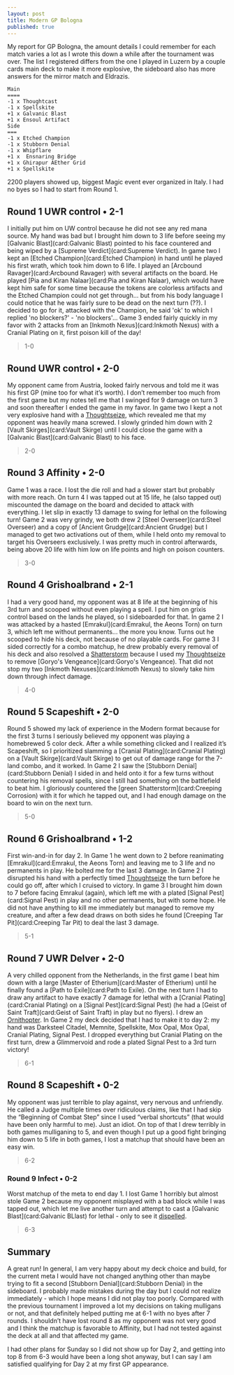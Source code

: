 ```yaml
---
layout: post
title: Modern GP Bologna
published: true
---
```

My report for GP Bologna, the amount details I could remember for each match varies a lot as I wrote this down a while after the tournament was over.
The list I registered differs from the one I played in Luzern by a couple cards main deck to make it more explosive, the sideboard also has more answers for the mirror match and Eldrazis.

```
Main
====
-1 x Thoughtcast
-1 x Spellskite
+1 x Galvanic Blast
+1 x Ensoul Artifact
Side
===
-1 x Etched Champion
-1 x Stubborn Denial
-1 x Whipflare
+1 x  Ensnaring Bridge
+1 x Ghirapur AEther Grid
+1 x Spellskite
```

2200 players showed up, biggest Magic event ever organized in Italy. I had no byes so I had to start from Round 1.

## Round 1 UWR control &bull;  2-1

I initially put him on UW control because he did not see any red mana source. My hand was bad but I brought him down to 3 life before seeing my [Galvanic Blast](card:Galvanic Blast) pointed to his face countered and being wiped by a [Supreme Verdict](card:Supreme Verdict). In game two I kept an [Etched Champion](card:Etched Champion) in hand until he played his first wrath, which took him down to 6 life. I played an [Arcbound Ravager](card:Arcbound Ravager) with several artifacts on the board. He played [Pia and Kiran Nalaar](card:Pia and Kiran Nalaar), which would have kept him safe for some time because the tokens are colorless artifacts and the Etched Champion could not get through... but from his body language I could notice that he was fairly sure to be dead on the next turn (??). I decided to go for it, attacked with the Champion, he said 'ok' to which I replied 'no blockers?' - 'no blockers'...
Game 3 ended fairly quickly in my favor with 2 attacks from an [Inkmoth Nexus](card:Inkmoth Nexus) with a Cranial Plating on it, first poison kill of the day!

> 1-0

## Round  UWR control &bull; 2-0

My opponent came from Austria, looked fairly nervous and told me it was his first GP (mine too for what it’s worth). I don’t remember too much from the first game but my notes tell me that I swinged for 9 damage on turn 3 and soon thereafter I ended the game in my favor. In game two I kept a not very explosive hand with a [Thoughtseize](card:Thoughtseize), which revealed me that my opponent was heavily mana screwed. I slowly grinded him down with 2 [Vault Skirges](card:Vault Skirge) until I could close the game with a [Galvanic Blast](card:Galvanic Blast) to his face.

> 2-0

## Round 3 Affinity &bull; 2-0

Game 1 was a race. I lost the die roll and had a slower start but probably with more reach. On turn 4 I was tapped out at 15 life, he (also tapped out) miscounted the damage on the board and decided to attack with everything. I let slip in exactly 13 damage to swing for lethal on the following turn! Game 2 was very grindy, we both drew 2 [Steel Overseer](card:Steel Overseer) and a copy of [Ancient Grudge](card:Ancient Grudge) but I managed to get two activations out of them, while I held onto my removal to target his Overseers exclusively. I was pretty much in control afterwards, being above 20 life with him low on life points and high on poison counters.

> 3-0

## Round 4 Grishoalbrand &bull; 2-1

I had a very good hand, my opponent was at 8 life at the beginning of his 3rd turn and scooped without even playing a spell. I put him on grixis control based on the lands he played, so I sideboarded for that. In game 2 I was attacked by a hasted [Emrakul](card:Emrakul, the Aeons Torn) on turn 3, which left me without permanents... the more you know. Turns out he scooped to hide his deck, not because of no playable cards. For game 3 I sided correctly for a combo matchup, he drew probably every removal of his deck and also resolved a [Shatterstorm](card:Shatterstorm) because I used my [Thoughtseize](cards:Thoughtseize) to remove [Goryo's Vengeance](card:Goryo's Vengeance). That did not stop my two [Inkmoth Nexuses](card:Inkmoth Nexus) to slowly take him down through infect damage.

> 4-0

## Round 5 Scapeshift &bull; 2-0

Round 5 showed my lack of experience in the Modern format because for the first 3 turns I seriously believed my opponent was playing a homebrewed 5 color deck. After a while something clicked and I realized it’s Scapeshift, so I prioritized slamming a [Cranial Plating](card:Cranial Plating) on a [Vault Skirge](card:Vault Skirge) to get out of damage range for the 7-land combo, and it worked.
In Game 2 I saw the [Stubborn Denial](card:Stubborn Denial) I sided in and held onto it for a few turns without countering his removal spells, since I still had something on the battlefield to beat him. I gloriously countered the [green Shatterstorm](card:Creeping Corrosion) with it for which he tapped out, and I had enough damage on the board to win on the next turn.

> 5-0

## Round 6 Grishoalbrand &bull; 1-2

First win-and-in for day 2. In Game 1 he went down to 2 before reanimating [Emrakul](card:Emrakul, the Aeons Torn) and leaving me to 3 life and no permanents in play. He bolted me for the last 3 damage. In Game 2 I disrupted his hand with a perfectly timed [Thoughtseize](card:Thoughtseize) the turn before he could go off, after which I cruised to victory. In game 3 I brought him down to 7 before facing Emrakul (again), which left me with a plated [Signal Pest](card:Signal Pest) in play and no other permanents, but with some hope. He did not have anything to kill me immediately but managed to remove my creature, and after a few dead draws on both sides he found [Creeping Tar Pit](card:Creeping Tar Pit) to deal the last 3 damage.

> 5-1

## Round 7 UWR Delver &bull; 2-0

A very chilled opponent from the Netherlands, in the first game I beat him down with a large [Master of Etherium](card:Master of Etherium) until he finally found a [Path to Exile](card:Path to Exile). On the next turn I had to draw any artifact to have exactly 7 damage for lethal with a [Cranial Plating](card:Cranial Plating) on a [Signal Pest](card:Signal Pest) (he had a [Geist of Saint Traft](card:Geist of Saint Traft) in play but no flyers). I drew an [Ornithopter](card:Ornithopter). In Game 2 my deck decided that I had to make it to day 2: my hand was Darksteel Citadel, Memnite, Spellskite, Mox Opal, Mox Opal, Cranial Plating, Signal Pest. I dropped everything but Cranial Plating on the first turn, drew a Glimmervoid and rode a plated Signal Pest to a 3rd turn victory!

> 6-1

## Round 8 Scapeshift &bull; 0-2

My opponent was just terrible to play against, very nervous and unfriendly. He called a Judge multiple times over ridiculous claims, like that I had skip the “Beginning of Combat Step” since I used “verbal shortcuts” (that would have been only harmful to me). Just an idiot. On top of that I drew terribly in both games mulliganing to 5, and even though I put up a good fight bringing him down to 5 life in both games, I lost a matchup that should have been an easy win.  

> 6-2

### Round 9 Infect &bull; 0-2

Worst matchup of the meta to end day 1. I lost Game 1 horribly but almost stole Game 2 because my opponent misplayed with a bad block while I was tapped out, which let me live another turn and attempt to cast a [Galvanic Blast](card:Galvanic BLlast) for lethal - only to see it [dispelled](card:Dispel).

> 6-3

## Summary

A great run! In general, I am very happy about my deck choice and build, for the current meta I would have not changed anything other than maybe trying to fit a second [Stubborn Denial](card:Stubborn Denial) in the sideboard. I probably made mistakes during the day but I could not realize immediately - which I hope means I did not play too poorly. Compared with the previous tournament I improved a lot my decisions on taking mulligans or not, and that definitely helped putting me at 6-1 with no byes after 7 rounds. I shouldn’t have lost round 8 as my opponent was not very good and I think the matchup is favorable to Affinity, but I had not tested against the deck at all and that affected my game.

I had other plans for Sunday so I did not show up for Day 2, and getting into top 8 from 6-3 would have been a long shot anyway, but I can say I am satisfied qualifying for Day 2 at my first GP appearance.
